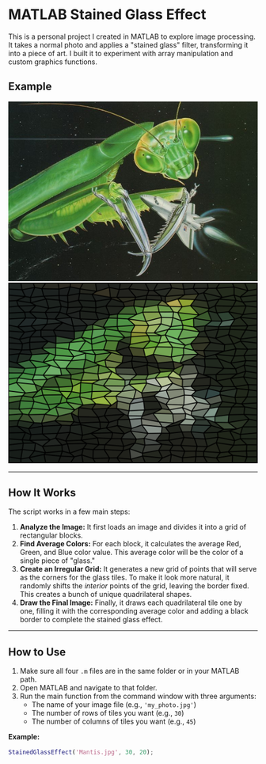 # MATLAB Stained Glass Effect

This is a personal project I created in MATLAB to explore image processing. It takes a normal photo and applies a "stained glass" filter, transforming it into a piece of art. I built it to experiment with array manipulation and custom graphics functions.

## Example
![Example of Stained Glass Effect Before](https://github.com/gerryisrad/Matlab-Stained-Glass-Effect/blob/main/Mantis.jpg)
![Example of Stained Glass Effect After](https://github.com/gerryisrad/Matlab-Stained-Glass-Effect/blob/main/Stained_Glass_Mantis.png)

***

## How It Works

The script works in a few main steps:

1.  **Analyze the Image:** It first loads an image and divides it into a grid of rectangular blocks.
2.  **Find Average Colors:** For each block, it calculates the average Red, Green, and Blue color value. This average color will be the color of a single piece of "glass."
3.  **Create an Irregular Grid:** It generates a new grid of points that will serve as the corners for the glass tiles. To make it look more natural, it randomly shifts the *interior* points of the grid, leaving the border fixed. This creates a bunch of unique quadrilateral shapes.
4.  **Draw the Final Image:** Finally, it draws each quadrilateral tile one by one, filling it with the corresponding average color and adding a black border to complete the stained glass effect.

***

## How to Use

1.  Make sure all four `.m` files are in the same folder or in your MATLAB path.
2.  Open MATLAB and navigate to that folder.
3.  Run the main function from the command window with three arguments:
    * The name of your image file (e.g., `'my_photo.jpg'`)
    * The number of rows of tiles you want (e.g., `30`)
    * The number of columns of tiles you want (e.g., `45`)

**Example:**
```matlab
StainedGlassEffect('Mantis.jpg', 30, 20);
